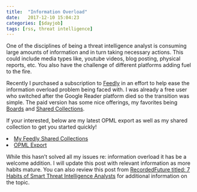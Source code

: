 ```yaml
---
title:  "Information Overload"
date:   2017-12-10 15:04:23
categories: [$dayjob]
tags: [rss, threat intelligence]
---
```

One of the disciplines of being a threat intelligence analyst is consuming large amounts of information and in turn taking necessary actions.  This could include media types like, youtube videos, blog posting, physical reports, etc.  You also have the challenge of different platforms adding fuel to the fire.
 
Recently I purchased a subscription to <a href="https://feedly.com">Feedly</a> in an effort to help ease the information overload problem being faced with.  I was already a free user who switched after the Google Reader platform died so the transition was simple.  The paid version has some nice offerings, my favorites being <a href="https://blog.feedly.com/boards/">Boards</a> and <a href="https://blog.feedly.com/launching-shared-collections">Shared Collections</a>.

If your interested, below are my latest OPML export as well as my shared collection to get you started quickly!

<li><a href="https://feedly.com/ashbyca">My Feedly Shared Collections</a></li>
<li><a href="https://keybase.pub/ashby/feedly_export">OPML Export</a></li>

While this hasn’t solved all my issues re: information overload it has be a welcome addition.  I will update this post with relevant information as more habits mature.  You can also review this post from <a href="https://www.recordedfuture.com/smart-threat-intelligence-analysts/">RecordedFuture titled: 7 Habits of Smart Threat Intelligence Analysts</a> for additional information on the topic.
